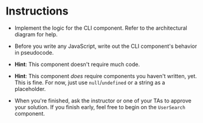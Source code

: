 # **Instructions**

* Implement the logic for the CLI component. Refer to the architectural diagram for help.

* Before you write any JavaScript, write out the CLI component's behavior in pseudocode.

* **Hint**: This component doesn't require much code.

* **Hint**: This component _does_ require components you haven't written, yet. This is fine. For now, just use `null`/`undefined` or a string as a placeholder.

* When you're finished, ask the instructor or one of your TAs to approve your solution. If you finish early, feel free to begin on the `UserSearch` component.
